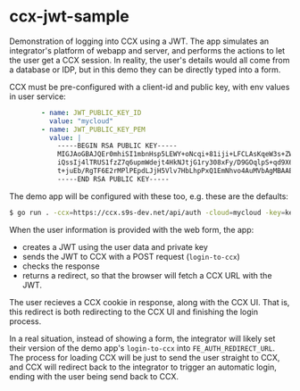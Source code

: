 # ccx-jwt-sample

Demonstration of logging into CCX using a JWT. The app simulates an integrator's platform of webapp and server, and performs the actions to let the user get a CCX session. In reality, the user's details would all come from a database or IDP, but in this demo they can be directly typed into a form.

CCX must be pre-configured with a client-id and public key, with env values in user service:

```yaml
        - name: JWT_PUBLIC_KEY_ID
          value: "mycloud"
        - name: JWT_PUBLIC_KEY_PEM
          value: |
            -----BEGIN RSA PUBLIC KEY-----
            MIGJAoGBAJQEr0mhiSI1mbnHsp5LEWY+oNcqi+81iji+LFCLAsKqeW3s+ZWVFc2X
            iQssIj4lTRUS1fzZ7q6upmWdejt4HkNJtjG1ry308xFy/D9GOqlpS+qd9X6OchSU
            t+juEb/RgTF6E2rMPlPEpdLJjH5Vlv7HbLhpPxQ1EmNhvo4AuMVbAgMBAAE=
            -----END RSA PUBLIC KEY-----
```

The demo app will be configured with these too, e.g. these are the defaults:

```sh
$ go run . -ccx=https://ccx.s9s-dev.net/api/auth -cloud=mycloud -key=key.pem
```

When the user information is provided with the web form, the app:

* creates a JWT using the user data and private key
* sends the JWT to CCX with a POST request (`login-to-ccx`)
* checks the response
* returns a redirect, so that the browser will fetch a CCX URL with the JWT.

The user recieves a CCX cookie in response, along with the CCX UI. That is, this redirect is both redirecting to the CCX UI and finishing the login process.

In a real situation, instead of showing a form, the integrator will likely set their version of the demo app's `login-to-ccx` into `FE_AUTH_REDIRECT_URL`. The process for loading CCX will be just to send the user straight to CCX, and CCX will redirect back to the integrator to trigger an automatic login, ending with the user being send back to CCX.
